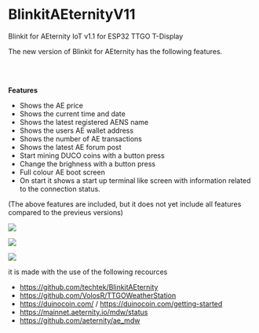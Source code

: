 # BlinkitAEternityV11
Blinkit for AEternity IoT v1.1 for ESP32 TTGO T-Display


The new version of Blinkit for AEternity has the following features.

<br></br>

**Features**

- Shows the AE price 
- Shows the current time and date
- Shows the latest registered AENS name
- Shows the users AE wallet address
- Shows the number of AE transactions
- Shows the latest AE forum post
- Start mining DUCO coins with a button press
- Change the brighness with a button press
- Full colour AE boot screen
- On start it shows a start up terminal like screen with information related to the connection status.

(The above features are included, but it does not yet include all features compared to the previeus versions)

![](https://i.imgur.com/OvXYwpz.jpg)

![](https://i.imgur.com/S5Uj4Hy.jpg)

![](https://i.imgur.com/rRnsThv.jpg)



it is made with the use of the following recources 

- https://github.com/techtek/BlinkitAEternity
- https://github.com/VolosR/TTGOWeatherStation
- https://duinocoin.com/ / https://duinocoin.com/getting-started 
- https://mainnet.aeternity.io/mdw/status
- https://github.com/aeternity/ae_mdw
